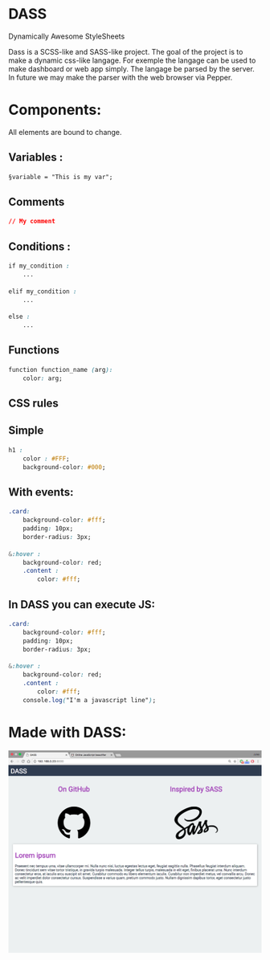 # DASS
Dynamically Awesome StyleSheets


Dass is a SCSS-like and SASS-like project. The goal of the project is to make a dynamic css-like langage. For exemple the langage can be used to make dashboard or web app simply. The langage be parsed by the server. In future we may make the parser with the web browser via Pepper. 

# Components:

All elements are bound to change.

## Variables :

```css
§variable = "This is my var";
```

## Comments
```css
// My comment
```

## Conditions :

```css
if my_condition :
    ...

elif my_condition :
    ...

else :
    ...

```

## Functions

```css
function function_name (arg):
    color: arg;
```

## CSS rules

## Simple

```css
h1 :
    color : #FFF;
    background-color: #000;

```

## With events:

```css
.card:
    background-color: #fff;
    padding: 10px;
    border-radius: 3px;

&:hover :
    background-color: red;
    .content :
        color: #fff;
```

## In DASS you can execute JS:

```css
.card:
    background-color: #fff;
    padding: 10px;
    border-radius: 3px;

&:hover :
    background-color: red;
    .content :
        color: #fff;
    console.log("I'm a javascript line");
```

# Made with DASS:

![screenshot](https://raw.githubusercontent.com/JulesMichael/DASS/master/screenshot.png)